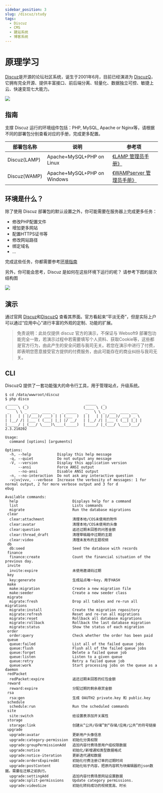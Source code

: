 ```yaml
---
sidebar_position: 3
slug: /discuz/study
tags:
  - Discuz
  - CMS
  - 建站系统
  - 博客系统
---
```


# 原理学习

[Discuz](https://www.discuz.net)是开源的论坛社区系统，诞生于2001年6月，目前已经演进为 [DiscuzQ](https://discuz.com/)，它拥有完全开源、提供丰富接口、前后端分离、轻量化、数据独立可控、敏捷上云、快速变现七大能力。

![](https://libs.websoft9.com/Websoft9/DocsPicture/zh/discuz/discuzq-guiweb-websoft9.png)

## 指南

支撑 Discuz 运行的环境组件包括：PHP, MySQL, Apache or Nginx等，请根据不同的部署包分别查看对应的手册，完成更多配置。

| 部署包名称 | 说明| 参考项 |
| --- | --- | --- |
| Discuz(LAMP) | Apache+MySQL+PHP on Linux | [《LAMP 管理员手册》](https://support.websoft9.com/docs/lamp/zh) |
| Discuz(WAMP)| Apache+MySQL+PHP on Windows |[《WAMPserver 管理员手册》](https://support.websoft9.com/docs/wampserver/zh)|

## 环境是什么？

除了使用 Discuz 部署包的默认设置之外，你可能需要在服务器上完成更多任务：

- 修改PHP配置文件
- 增加更多网站
- 配置HTTPS证书等
- 修改网站路径
- 绑定域名
- ...

完成这些任务，你都需要参考[环境指南](/zh/admin-runtime.md#指南)  

另外，你可能会思考，Discuz 是如何在这些环境下运行的呢？ 请参考下图的层次结构图

![](https://libs.websoft9.com/Websoft9/DocsPicture/zh/wamp/php-infra-websoft9.png)

## 演示

通过官网 [Discuz](https://www.discuz.net)和[DiscuzQ](https://discuz.com/) 查看其界面。官方看起来“平淡无奇”，但是实际上户可以通过“应用中心”进行丰富的外观的定制、功能的扩展。

> 免责说明：此处仅提供 discuz 官方的演示，不保证与 Websoft9 部署包功能完全一致，若演示过程中若需要填写个人资料、获取Cookie等，这些都是官方行为，由此产生的安全问题与我司无关。若您在演示中进行了付费，即表明您愿意接受官方提供的付费服务，由此可能存在的商业纠纷与我司无关。


## CLI

DiscuzQ 提供了一套功能强大的命令行工具，用于管理站点，升级系统。

```
$ cd /data/wwwroot/discuz
$ php disco
 _____   _                           _____   _
(____ \ (_)                         (____ \ (_)
 _   \ \ _  ___  ____ _   _ _____    _   \ \ _  ___  ____ ___
| |   | | |/___)/ ___) | | (___  )  | |   | | |/___)/ ___) _ \
| |__/ /| |___ ( (___| |_| |/ __/   | |__/ /| |___ ( (__| |_| |
|_____/ |_(___/ \____)\____(_____)  |_____/ |_(___/ \____)___/ 2.3.210202

Usage:
  command [options] [arguments]

Options:
  -h, --help            Display this help message
  -q, --quiet           Do not output any message
  -V, --version         Display this application version
      --ansi            Force ANSI output
      --no-ansi         Disable ANSI output
  -n, --no-interaction  Do not ask any interactive question
  -v|vv|vvv, --verbose  Increase the verbosity of messages: 1 for normal output, 2 for more verbose output and 3 for d                                              ebug

Available commands:
  help                         Displays help for a command
  list                         Lists commands
  migrate                      Run the database migrations
 clear
  clear:attachment             清理本地/COS未使用的附件
  clear:avatar                 清理本地/COS未使用的头像
  clear:question               返还过期未回答的问答金额
  clear:thread_draft           清理草稿箱中过期的主题
  clear:video                  清理未发布的主题视频
 db
  db:seed                      Seed the database with records
 finance
  finance:create               Count the financial situation of the previous day.
 invite
  invite:expire                未使用邀请码过期
 key
  key:generate                 生成站点唯一key，用于HASH
 make
  make:migration               Create a new migration file
  make:seeder                  Create a new seeder class
 migrate
  migrate:fresh                Drop all tables and re-run all migrations
  migrate:install              Create the migration repository
  migrate:refresh              Reset and re-run all migrations
  migrate:reset                Rollback all database migrations
  migrate:rollback             Rollback the last database migration
  migrate:status               Show the status of each migration
 order
  order:query                  Check whether the order has been paid
 queue
  queue:failed                 List all of the failed queue jobs
  queue:flush                  Flush all of the failed queue jobs
  queue:forget                 Delete a failed queue job
  queue:listen                 Listen to a given queue
  queue:retry                  Retry a failed queue job
  queue:work                   Start processing jobs on the queue as a daemon
 redPacket
  redPacket:expire             返还过期未回答的红包金额
 reward
  reward:expire                分配过期的剩余悬赏金额
 rsa
  rsa:gen                      生成 OAUTH2 private.key 和 public.key
 schedule
  schedule:run                 Run the scheduled commands
 site
  site:switch                  给设置表添加开关属性
 storage
  storage:link                 创建从“公共/存储”到“存储/应用/公共”的符号链接
 upgrade
  upgrade:avatar               更新用户头像信息
  upgrade:category-permission  初始化分类权限
  upgrade:groupPermissionAdd   追加内容付费场景用户组权限数据
  upgrade:notice               初始化/新增通知类型数据格式
  upgrade:notice-iteration     更新迭代通知数据
  upgrade:ordersExpiredAt      初始化付费注册订单的过期时间
  upgrade:postContent          初始化帖子内容，把原内容转为块编辑器的json数据。需要在迁移之前执行。
  upgrade:settingAdd           追加内容付费场景网站设置数据
  upgrade:split-permissions    Update category permissions.
  upgrade:videoSize            初始化转码成功的视频宽高、时长
```

